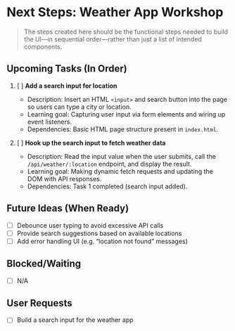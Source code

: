 # Next Steps: Weather App Workshop

> The steps created here should be the functional steps needed to build the UI—in sequential order—rather than just a list of intended components.

## Upcoming Tasks (In Order)

1. [ ] **Add a search input for location**
   - Description: Insert an HTML `<input>` and search button into the page so users can type a city or location.
   - Learning goal: Capturing user input via form elements and wiring up event listeners.
   - Dependencies: Basic HTML page structure present in `index.html`.

2. [ ] **Hook up the search input to fetch weather data**
   - Description: Read the input value when the user submits, call the `/api/weather/:location` endpoint, and display the result.
   - Learning goal: Making dynamic fetch requests and updating the DOM with API responses.
   - Dependencies: Task 1 completed (search input added).

## Future Ideas (When Ready)

- [ ] Debounce user typing to avoid excessive API calls
- [ ] Provide search suggestions based on available locations
- [ ] Add error handling UI (e.g. “location not found” messages)

## Blocked/Waiting

- [ ] N/A

## User Requests

- [ ] Build a search input for the weather app
